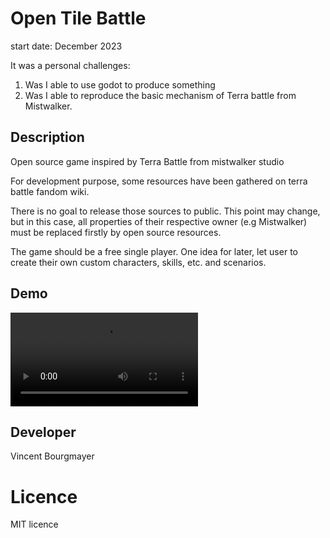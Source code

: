 # Open Tile Battle

start date: December 2023

It was a personal challenges:
1. Was I able to use godot to produce something
2. Was I able to reproduce the basic mechanism of Terra battle from Mistwalker.


## Description

Open source game inspired by Terra Battle from mistwalker studio

For development purpose, some resources have been gathered on terra battle fandom wiki.

There is no goal to release those sources to public. This point may change, but in this case, all
properties of their respective owner (e.g Mistwalker) must be replaced firstly by open source resources.

The game should be a free single player.
One idea for later, let user to create their own custom characters, skills, etc. and scenarios.


## Demo
![Watch the video](demo.mov)

## Developer
Vincent Bourgmayer

# Licence

MIT licence